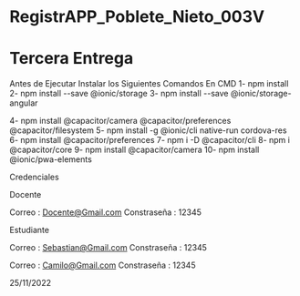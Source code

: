 # RegistrAPP_Poblete_Nieto_003V
# Tercera Entrega

Antes de Ejecutar Instalar los Siguientes Comandos En CMD
1- npm install
2- npm install --save @ionic/storage
3- npm install --save @ionic/storage-angular

4- npm install @capacitor/camera @capacitor/preferences @capacitor/filesystem
5- npm install -g @ionic/cli native-run cordova-res
6- npm install @capacitor/preferences
7- npm i -D @capacitor/cli
8- npm i @capacitor/core
9- npm install @capacitor/camera
10- npm install @ionic/pwa-elements


Credenciales

Docente

Correo : Docente@Gmail.com
Constraseña : 12345


Estudiante

Correo : Sebastian@Gmail.com
Constraseña : 12345

Correo : Camilo@Gmail.com
Constraseña : 12345




25/11/2022




